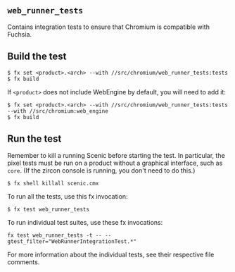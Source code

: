 ## `web_runner_tests`

Contains integration tests to ensure that Chromium is compatible with Fuchsia.

## Build the test

```shell
$ fx set <product>.<arch> --with //src/chromium/web_runner_tests:tests
$ fx build
```

If `<product>` does not include WebEngine by default, you will need to add it:
```shell
$ fx set <product>.<arch> --with //src/chromium/web_runner_tests:tests --with //src/chromium:web_engine
$ fx build
```

## Run the test

Remember to kill a running Scenic before starting the test. In particular, the pixel tests must be
run on a product without a graphical interface, such as `core`.
(If the zircon console is running, you don't need to do this.)

```shell
$ fx shell killall scenic.cmx
```

To run all the tests, use this fx invocation:

```shell
$ fx test web_runner_tests
```

To run individual test suites, use these fx invocations:

```shell
fx test web_runner_tests -t -- --gtest_filter="WebRunnerIntegrationTest.*"
```

For more information about the individual tests, see their respective file
comments.